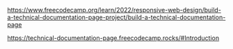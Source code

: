 https://www.freecodecamp.org/learn/2022/responsive-web-design/build-a-technical-documentation-page-project/build-a-technical-documentation-page

https://technical-documentation-page.freecodecamp.rocks/#Introduction